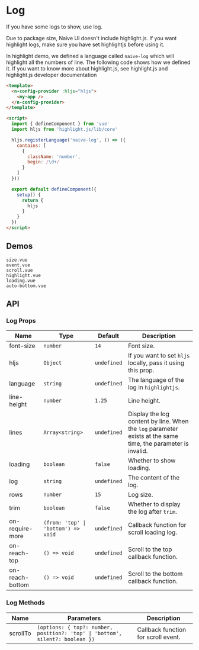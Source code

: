# Log

<!--single-column-->

If you have some logs to show, use log.

<n-alert title="Note" type="warning" style="margin-bottom: 16px;" :bordered="false">
  Due to package size, Naive UI doesn't include highlight.js. If you want highlight logs, make sure you have set highlightjs before using it.
</n-alert>

In highlight demo, we defined a language called `naive-log` which will highlight all the numbers of line. The following code shows how we defined it. If you want to know more about highlight.js, see <n-a href="https://highlightjs.org/" target="_blank">highlight.js</n-a> and <n-a href="https://highlightjs.readthedocs.io/en/latest/index.html" target="_blank">highlight.js developer documentation</n-a>

```html
<template>
  <n-config-provider :hljs="hljs">
    <my-app />
  </n-config-provider>
</template>

<script>
  import { defineComponent } from 'vue'
  import hljs from 'highlight.js/lib/core'

  hljs.registerLanguage('naive-log', () => ({
    contains: [
      {
        className: 'number',
        begin: /\d+/
      }
    ]
  }))

  export default defineComponent({
    setup() {
      return {
        hljs
      }
    }
  })
</script>
```

## Demos

```demo
size.vue
event.vue
scroll.vue
highlight.vue
loading.vue
auto-bottom.vue
```

## API

### Log Props

| Name | Type | Default | Description |
| --- | --- | --- | --- |
| font-size | `number` | `14` | Font size. |
| hljs | `Object` | `undefined` | If you want to set `hljs` locally, pass it using this prop. |
| language | `string` | `undefined` | The language of the log in `highlightjs`. |
| line-height | `number` | `1.25` | Line height. |
| lines | `Array<string>` | `undefined` | Display the log content by line. When the `log` parameter exists at the same time, the parameter is invalid. |
| loading | `boolean` | `false` | Whether to show loading. |
| log | `string` | `undefined` | The content of the log. |
| rows | `number` | `15` | Log size. |
| trim | `boolean` | `false` | Whether to display the log after `trim`. |
| on-require-more | `(from: 'top' \| 'bottom') => void` | `undefined` | Callback function for scroll loading log. |
| on-reach-top | `() => void` | `undefined` | Scroll to the top callback function. |
| on-reach-bottom | `() => void` | `undefined` | Scroll to the bottom callback function. |

### Log Methods

| Name | Parameters | Description |
| --- | --- | --- |
| scrollTo | `(options: { top?: number, position?: 'top' \| 'bottom', silent?: boolean })` | Callback function for scroll event. |
